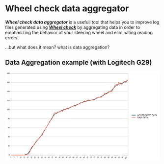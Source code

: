 # Wheel check data aggregator

***Wheel check data aggregator*** is a usefull tool that helps you to improve log files generated using [***Wheel check***]() by aggregating data in order to emphasizing the behavior of your steering wheel and eliminating reading errors.

...but what does it mean? what is data aggregation?

## Data Aggregation example (with Logitech G29)

![example](G29-GRAPH.png)
